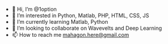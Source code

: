 - 👋 Hi, I’m @1option
- 👀 I’m interested in Python, Matlab, PHP, HTML, CSS, JS
- 🌱 I’m currently learning Matlab, Python
- 💞️ I’m looking to collaborate on Wavevelts and Deep Learning
- 📫 How to reach me mahagon.here@gmail.com

<!---
1option/1option is a ✨ special ✨ repository because its `README.md` (this file) appears on your GitHub profile.
You can click the Preview link to take a look at your changes.
--->
